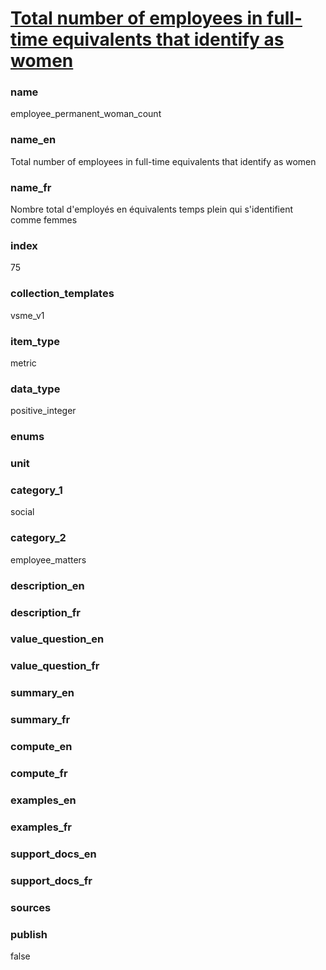 
# [Total number of employees in full-time equivalents that identify as women](#employee_permanent_woman_count)

### name

employee_permanent_woman_count

### name_en

Total number of employees in full-time equivalents that identify as women

### name_fr

Nombre total d'employés en équivalents temps plein qui s'identifient comme femmes

### index

75

### collection_templates

vsme_v1

### item_type

metric

### data_type

positive_integer

### enums



### unit



### category_1

social

### category_2

employee_matters

### description_en



### description_fr



### value_question_en



### value_question_fr



### summary_en



### summary_fr



### compute_en



### compute_fr



### examples_en



### examples_fr



### support_docs_en



### support_docs_fr



### sources



### publish

false
